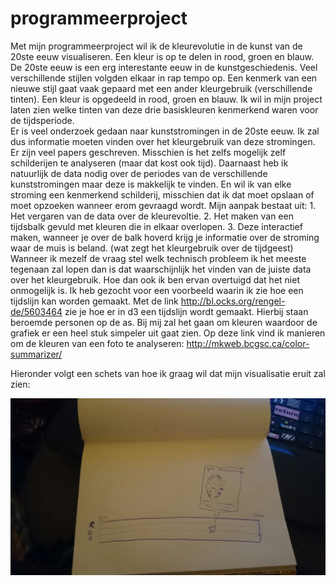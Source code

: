 # programmeerproject

Met mijn programmeerproject wil ik de kleurevolutie in de kunst van de 20ste eeuw visualiseren. Een kleur is op te delen in rood, groen en blauw. De 20ste eeuw  is een erg interestante eeuw in de kunstgeschiedenis. Veel verschillende stijlen volgden elkaar in rap tempo op. Een kenmerk van een nieuwe stijl gaat vaak gepaard met een ander kleurgebruik (verschillende tinten). Een kleur is opgedeeld in rood, groen en blauw. Ik wil in mijn project laten zien welke tinten van deze drie basiskleuren kenmerkend waren voor de tijdsperiode.</br>
Er is veel onderzoek gedaan naar kunststromingen in de 20ste eeuw. Ik zal dus informatie moeten vinden over het kleurgebruik van deze stromingen. Er zijn veel papers geschreven. Misschien is het zelfs mogelijk zelf schilderijen te analyseren (maar dat  kost ook tijd). Daarnaast heb ik natuurlijk de data nodig over de periodes van de verschillende kunststromingen maar deze is makkelijk te vinden. En wil ik van elke stroming een kenmerkend schilderij, misschien dat ik dat moet opslaan of moet opzoeken wanneer erom gevraagd wordt.
Mijn aanpak bestaat uit: 1. Het vergaren van de data over de kleurevoltie. 2. Het maken van een tijdsbalk gevuld met kleuren die in elkaar overlopen. 3. Deze interactief maken, wanneer je over de balk hoverd krijg je informatie over de stroming waar de muis is beland. (wat zegt het kleurgebruik over de tijdgeest)
Wanneer ik mezelf de vraag stel welk technisch probleem ik het meeste tegenaan zal lopen dan is dat waarschijnlijk het vinden van de juiste data over het kleurgebruik. Hoe dan ook ik ben ervan overtuigd dat het niet onmogelijk is.
Ik heb gezocht voor een voorbeeld waarin ik zie hoe een tijdslijn kan worden gemaakt. Met de link http://bl.ocks.org/rengel-de/5603464 zie je hoe er in d3 een tijdslijn wordt gemaakt. Hierbij staan beroemde personen op de as. Bij mij zal het gaan om kleuren waardoor de grafiek er een heel stuk simpeler uit gaat zien.
Op deze link vind ik manieren om de kleuren van een foto te analyseren: http://mkweb.bcgsc.ca/color-summarizer/

Hieronder volgt een schets van hoe ik graag wil dat mijn visualisatie eruit zal zien:

![](doc/schets.jpeg)
